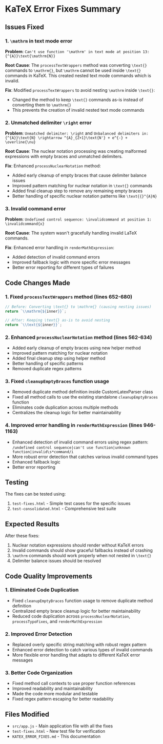 # KaTeX Error Fixes Summary

## Issues Fixed

### 1. `\mathrm` in text mode error
**Problem**: `Can't use function '\mathrm' in text mode at position 13: {^{A}}\text{\mathrm{N}}`

**Root Cause**: The `processTextWrappers` method was converting `\text{}` commands to `\mathrm{}`, but `\mathrm` cannot be used inside `\text{}` commands in KaTeX. This created nested text mode commands which is invalid.

**Fix**: Modified `processTextWrappers` to avoid nesting `\mathrm` inside `\text{}`:
- Changed the method to keep `\text{}` commands as-is instead of converting them to `\mathrm{}`
- This prevents the creation of invalid nested text mode commands

### 2. Unmatched delimiter `\right` error
**Problem**: `Unmatched delimiter: \right` and `Unbalanced delimiters in: {^{A}}\text{N} \rightarrow ^{A}_{Z+1}\text{N'} + e^{-} + \overline{\nu}`

**Root Cause**: The nuclear notation processing was creating malformed expressions with empty braces and unmatched delimiters.

**Fix**: Enhanced `processNuclearNotation` method:
- Added early cleanup of empty braces that cause delimiter balance issues
- Improved pattern matching for nuclear notation in `\text{}` commands
- Added final cleanup step to remove any remaining empty braces
- Better handling of specific nuclear notation patterns like `\text{{}^{A}N}`

### 3. Invalid command error
**Problem**: `Undefined control sequence: \invalidcommand at position 1: \invalidcommand{x}`

**Root Cause**: The system wasn't gracefully handling invalid LaTeX commands.

**Fix**: Enhanced error handling in `renderMathExpression`:
- Added detection of invalid command errors
- Improved fallback logic with more specific error messages
- Better error reporting for different types of failures

## Code Changes Made

### 1. Fixed `processTextWrappers` method (lines 652-680)
```javascript
// Before: Converting \text{} to \mathrm{} (causing nesting issues)
return `\\mathrm{${inner}}`;

// After: Keeping \text{} as-is to avoid nesting
return `\\text{${inner}}`;
```

### 2. Enhanced `processNuclearNotation` method (lines 562-634)
- Added early cleanup of empty braces using new helper method
- Improved pattern matching for nuclear notation
- Added final cleanup step using helper method
- Better handling of specific patterns
- Removed duplicate regex patterns

### 3. Fixed `cleanupEmptyBraces` function usage
- Removed duplicate method definition inside CustomLatexParser class
- Fixed all method calls to use the existing standalone `cleanupEmptyBraces` function
- Eliminates code duplication across multiple methods
- Centralizes the cleanup logic for better maintainability

### 4. Improved error handling in `renderMathExpression` (lines 946-1163)
- Enhanced detection of invalid command errors using regex pattern: `/undefined control sequence|can't use function|unknown function|invalid\s*command/i`
- More robust error detection that catches various invalid command types
- Enhanced fallback logic
- Better error reporting

## Testing

The fixes can be tested using:
1. `test-fixes.html` - Simple test cases for the specific issues
2. `test-consolidated.html` - Comprehensive test suite

## Expected Results

After these fixes:
1. Nuclear notation expressions should render without KaTeX errors
2. Invalid commands should show graceful fallbacks instead of crashing
3. `\mathrm` commands should work properly when not nested in `\text{}`
4. Delimiter balance issues should be resolved

## Code Quality Improvements

### 1. Eliminated Code Duplication
- Fixed `cleanupEmptyBraces` function usage to remove duplicate method definition
- Centralized empty brace cleanup logic for better maintainability
- Reduced code duplication across `processNuclearNotation`, `processTypoFixes`, and `renderMathExpression`

### 2. Improved Error Detection
- Replaced overly specific string matching with robust regex pattern
- Enhanced error detection to catch various types of invalid commands
- More flexible error handling that adapts to different KaTeX error messages

### 3. Better Code Organization
- Fixed method call contexts to use proper function references
- Improved readability and maintainability
- Made the code more modular and testable
- Fixed regex pattern escaping for better readability

## Files Modified

- `src/app.js` - Main application file with all the fixes
- `test-fixes.html` - New test file for verification
- `KATEX_ERROR_FIXES.md` - This documentation